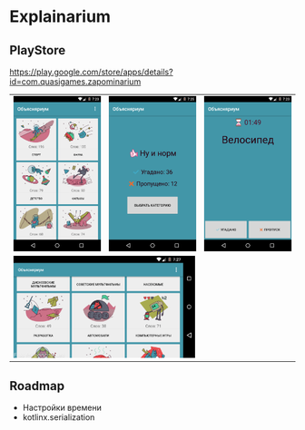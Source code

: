 # Explainarium

## PlayStore
https://play.google.com/store/apps/details?id=com.quasigames.zapominarium

<table>
  <tr>
    <td> <img src="https://github.com/mishantrop/explainarium/blob/master/graphics/1.9/catalog.png" width="200"></td>
    <td><img src="https://github.com/mishantrop/explainarium/blob/master/graphics/1.9/summary.png" width="200"></td>
    <td><img src="https://github.com/mishantrop/explainarium/blob/master/graphics/1.9/game.png" width="200"></td>
  </tr>
  <tr>
    <td colspan="3"><img src="https://github.com/mishantrop/explainarium/blob/master/graphics/1.9/tablet-catalog.png" width="320"></td>
  </tr>
</table>

## Roadmap
* Настройки времени
* kotlinx.serialization
